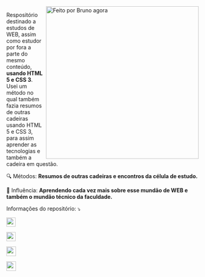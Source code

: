 <img src="https://raw.githubusercontent.com/MicaelliMedeiros/micaellimedeiros/master/image/computer-illustration.png" min-width="400px" max-width="400px" width="400px" align="right" alt="Feito por Bruno agora">

<p align="left"> 
  Respositório destinado a estudos de WEB, assim como estudor por fora a parte do mesmo conteúdo, <strong>usando HTML 5 e CSS 3</strong>.<br>
  Usei um método no qual também fazia resumos de outras cadeiras usando HTML 5 e CSS 3, para assim aprender as tecnologias e também a cadeira em questão.
</p>

<p align="left">
  🔍  Métodos: <strong>Resumos de outras cadeiras e encontros da célula de estudo.</strong>
</p>

<p align="left">
  💼 Influência: <strong>Aprendendo cada vez mais sobre esse mundão de WEB e também o mundão técnico da faculdade.</strong>
</p>

<p align="left">
    Informações do repositório: ⤵️
</p>

<p align="left">
  <a href="https://github.com/brunossales/Web_FE_WEB" alt="Gmail">

  <img height=24he src="https://img.shields.io/github/repo-size/brunossales/Web_FE_WEB" /> </a>

  <a href="#" alt="Linkedin">

  <img height=24he src="https://img.shields.io/github/languages/count/brunossales/Web_FE_WEB" /> </a>

  <a href="#" alt="WhatsApp">
  
  <img height=25he src="https://img.shields.io/github/stars/brunossales/Web_FE_WEB" /> </a>

  <a href="#" alt="Facebook">

  <img height=25he src="https://img.shields.io/github/forks/brunossales/Web_FE_WEB" /> 

  </a>

</p>